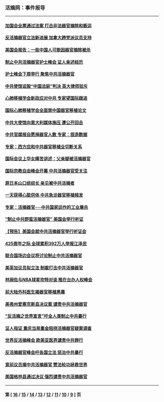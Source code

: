 ### 活摘网：事件报导
---
#### [加国会全票通过法案 打击非法器官摘除和贩运](../../pages/nf5877/n13884924.md?04040430) 
#### [反活摘器官立法新进展 加拿大跨党派议员支持](../../pages/nf5877/n13876061.md?04040430) 
#### [美国会报告：一些中国人可能因器官摘除被杀](../../pages/nf5877/n13867964.md?04040430) 
#### [制止中共活摘器官护士峰会 证人亲述经历](../../pages/nf5877/n13859007.md?04040430) 
#### [护士峰会下周举行 聚焦中共活摘器官](../../pages/nf5877/n13855418.md?04040430) 
#### [中共使馆诋毁“中国法庭”判决 英大律师驳斥](../../pages/nf5877/n13833945.md?04040430) 
#### [心肺移植学会新政应对中共 专家望国际跟进](../../pages/nf5877/n13829043.md?04040430) 
#### [国际心肺移植学会全面禁中国器官移植论文](../../pages/nf5877/n13827785.md?04040430) 
#### [中共大使馆向意大利媒体施压 遭公开回击](../../pages/nf5877/n13826038.md?04040430) 
#### [中共官媒报自愿捐器官人数 专家：捏造数据](../../pages/nf5877/n13814130.md?04040430) 
#### [专家：西方应和中共器官移植业切断关系](../../pages/nf5877/n13772828.md?04040430) 
#### [国际会议上华女痛苦讲述：父亲疑被活摘器官](../../pages/nf5877/n13771583.md?04040430) 
#### [国际宗教自由峰会开幕 中共活摘器官受关注](../../pages/nf5877/n13769995.md?04040430) 
#### [原日本山口组组长 亲见被中共活摘者](../../pages/nf5877/n13767360.md?04040430) 
#### [一天获得心脏供体 中共急诊器官移植频发](../../pages/nf5877/n13764689.md?04040430) 
#### [专家：活摘器官──中共国家运作的工业屠杀](../../pages/nf5877/n13761178.md?04040430) 
#### [“制止中共野蛮活摘器官” 美国会举行听证](../../pages/nf5877/n13735831.md?04040430) 
#### [【预告】美国会就中共活摘器官举行听证会](../../pages/nf5877/n13732843.md?04040430) 
#### [425周年之际 全球累积392万人举报江泽民](../../pages/nf5877/n13719232.md?04040430) 
#### [联合国场边会议将讨论制止中共活摘器官](../../pages/nf5877/n13656361.md?04040430) 
#### [美英加议员拟立法 制裁打击中共活摘器官](../../pages/nf5877/n13430251.md?04040430) 
#### [林昶佐与NBA球星坎特对谈 推在台办人权峰会](../../pages/nf5877/n13414467.md?04040430) 
#### [前大陆外科医生揭器官移植黑幕](../../pages/nf5877/n13401416.md?04040430) 
#### [美弗州爱塞克斯县决议案 谴责中共活摘器官](../../pages/nf5877/n13320919.md?04040430) 
#### [“反活摘之世界宣言”吁全人类制止中共暴行](../../pages/nf5877/n13259730.md?04040430) 
#### [证人指证 重庆当局重金阻挠活摘器官疑案调查](../../pages/nf5877/n13259127.md?04040430) 
#### [世界反活摘峰会 欧美亚医界谴责中共罪行](../../pages/nf5877/n13253550.md?04040430) 
#### [反活摘器官峰会吁各国立法 惩治中共暴行](../../pages/nf5877/n13245052.md?04040430) 
#### [意前议员揭中共活摘器官 赞法轮功拯救世界](../../pages/nf5877/n13203445.md?04040430) 
#### [美国格林县通过决议 强烈谴责中共活摘器官](../../pages/nf5877/n13119367.md?04040430) 

---
#### 第 [ [16](./16.md?04040430) / [15](./15.md?04040430) / [14](./14.md?04040430) / [13](./13.md?04040430) / [12](./12.md?04040430) / [11](./11.md?04040430) / [10](./10.md?04040430) / [9](./9.md?04040430) ] 页
